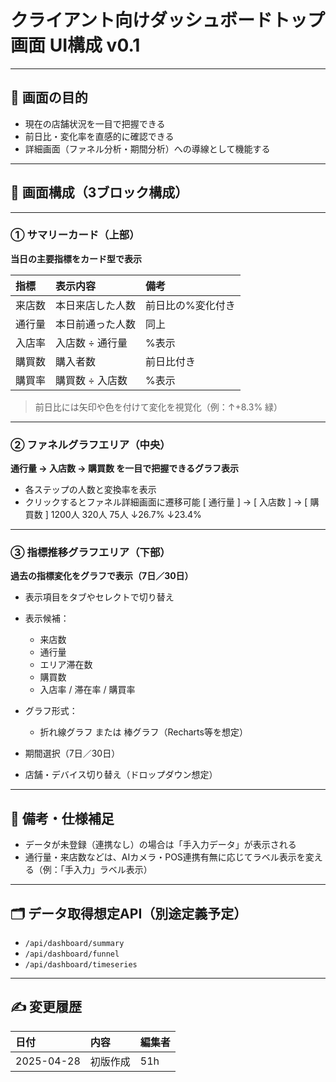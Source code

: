 # クライアント向けダッシュボードトップ画面 UI構成 v0.1

---

## 🎯 画面の目的

- 現在の店舗状況を一目で把握できる
- 前日比・変化率を直感的に確認できる
- 詳細画面（ファネル分析・期間分析）への導線として機能する

---

## 🔹 画面構成（3ブロック構成）

---

### ① サマリーカード（上部）

**当日の主要指標をカード型で表示**

| 指標 | 表示内容 | 備考 |
|:---|:---|:---|
| 来店数 | 本日来店した人数 | 前日比の%変化付き |
| 通行量 | 本日前通った人数 | 同上 |
| 入店率 | 入店数 ÷ 通行量 | %表示 |
| 購買数 | 購入者数 | 前日比付き |
| 購買率 | 購買数 ÷ 入店数 | %表示 |

> 前日比には矢印や色を付けて変化を視覚化（例：↑+8.3% 緑）

---

### ② ファネルグラフエリア（中央）

**通行量 → 入店数 → 購買数 を一目で把握できるグラフ表示**

- 各ステップの人数と変換率を表示
- クリックするとファネル詳細画面に遷移可能
[ 通行量 ] → [ 入店数 ] → [ 購買数 ] 1200人 320人 75人 ↓26.7% ↓23.4%


---

### ③ 指標推移グラフエリア（下部）

**過去の指標変化をグラフで表示（7日／30日）**

- 表示項目をタブやセレクトで切り替え
- 表示候補：
  - 来店数
  - 通行量
  - エリア滞在数
  - 購買数
  - 入店率 / 滞在率 / 購買率

- グラフ形式：
  - 折れ線グラフ または 棒グラフ（Recharts等を想定）

- 期間選択（7日／30日）
- 店舗・デバイス切り替え（ドロップダウン想定）

---

## 🔸 備考・仕様補足

- データが未登録（連携なし）の場合は「手入力データ」が表示される
- 通行量・来店数などは、AIカメラ・POS連携有無に応じてラベル表示を変える（例：「手入力」ラベル表示）

---

## 🗂 データ取得想定API（別途定義予定）

- `/api/dashboard/summary`
- `/api/dashboard/funnel`
- `/api/dashboard/timeseries`

---

## ✍️ 変更履歴

| 日付 | 内容 | 編集者 |
|:---|:---|:---|
| 2025-04-28 | 初版作成 | 51h |
